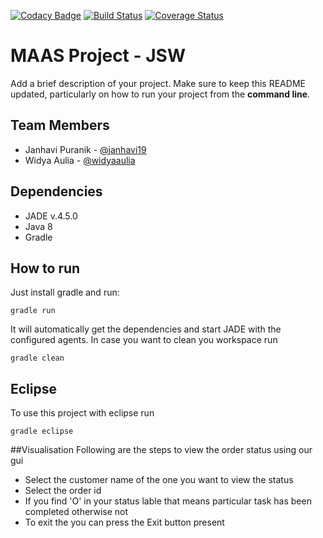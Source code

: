 [![Codacy Badge](https://api.codacy.com/project/badge/Grade/7e250960350b4dba8b4e031e3d2b2918)](https://app.codacy.com/app/ssmabidi/ws18-project-jsw?utm_source=github.com&utm_medium=referral&utm_content=HBRS-MAAS/ws18-project-jsw&utm_campaign=Badge_Grade_Dashboard)
[![Build Status](https://travis-ci.org/HBRS-MAAS/ws18-project-jsw.svg?branch=master)](https://travis-ci.org/HBRS-MAAS/ws18-project-jsw)
[![Coverage Status](https://coveralls.io/repos/github/HBRS-MAAS/ws18-project-jsw/badge.svg?branch=master)](https://coveralls.io/github/HBRS-MAAS/ws18-project-jsw?branch=master)

# MAAS Project - JSW

Add a brief description of your project. Make sure to keep this README updated, particularly on how to run your project from the **command line**.

## Team Members
* Janhavi Puranik - [@janhavi19](https://github.com/janhavi19)
* Widya Aulia - [@widyaaulia](https://github.com/widyaaulia)

## Dependencies
* JADE v.4.5.0
* Java 8
* Gradle

## How to run
Just install gradle and run:

    gradle run

It will automatically get the dependencies and start JADE with the configured agents.
In case you want to clean you workspace run

    gradle clean

## Eclipse
To use this project with eclipse run

    gradle eclipse


##Visualisation
Following are the steps to view the order status using our gui
* Select the customer name of the one you want to view the status
* Select the order id
* If you find 'O' in your status lable that means particular task has been completed otherwise not
* To exit the you can press the Exit button present


